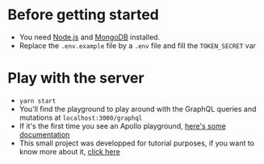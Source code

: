 # Before getting started

- You need [Node.js](https://nodejs.org/en/download/) and [MongoDB](https://docs.mongodb.com/manual/installation/) installed.   
- Replace the `.env.example` file by a `.env` file and fill the `TOKEN_SECRET` var


# Play with the server

- `yarn start`   
- You'll find the playground to play around with the GraphQL queries and mutations at `localhost:3000/graphql`
- If it's the first time you see an Apollo playground, [here's some documentation](https://blog.logrocket.com/complete-guide-to-graphql-playground/)   
- This small project was developped for tutorial purposes, if you want to know more about it, [click here](https://steeve-aubert.medium.com/graphql-node-js-mongodb-set-up-a-basic-server-with-user-model-and-auth-d05ed4d5a864#a43f)

